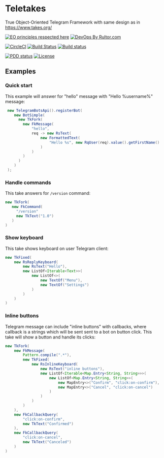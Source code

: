 # Teletakes
True Object-Oriented Telegram Framework with same design as in https://www.takes.org/


[![EO principles respected here](http://www.elegantobjects.org/badge.svg)](http://www.elegantobjects.org)
[![DevOps By Rultor.com](http://www.rultor.com/b/zerocracy/farm)](http://www.rultor.com/p/zerocracy/farm)

[![CircleCI](https://circleci.com/gh/g4s8/teletakes.svg?style=svg)](https://circleci.com/gh/g4s8/teletakes)
[![Build Status](https://travis-ci.org/g4s8/teletakes.svg?branch=master)](https://travis-ci.org/g4s8/teletakes)
[![Build status](https://ci.appveyor.com/api/projects/status/lxpj90a6h5q8mgef?svg=true)](https://ci.appveyor.com/project/g4s8/teletakes)

[![PDD status](http://www.0pdd.com/svg?name=g4s8/teletakes)](http://www.0pdd.com/p?name=g4s8/teletakes)
[![License](https://img.shields.io/badge/license-MIT-green.svg)](https://github.com/g4s8/teletakes/blob/master/LICENSE.txt)

## Examples

### Quick start
This example will answer for "hello" message with "Hello %username%" message:
```java
 new TelegramBotsApi().registerBot(
    new BotSimple(
      new TkFork(
        new FkMessage(
            "hello",
            req -> new RsText(
                new FormattedText(
                    "Hello %s", new RqUser(req).value().getFirstName()
                )
            )
        )
      )
    )
 );
 ```
 
 ### Handle commands
 This take answers for `/version` command:
 ```java
 new TkFork(
    new FkCommand(
      "/version"
      new TkText("1.0")
    )
)
```

### Show keyboard
This take shows keyboard on user Telegram client:
```java
new TkFixed(
    new RsReplyKeyboard(
        new RsText("Hello"),
        new ListOf<Iterable<Text>>(
            new ListOf<>(
                new TextOf("Menu"),
                new TextOf("Settings")
            )
        )
    )
)
```

### Inline buttons
Telegram message can include "inline buttons" with callbacks, where callback is a strings which will be sent
sent to a bot on button click. This take will show a button and handle its clicks:
```java
new TkFork(
    new FkMessage(
        Pattern.compile(".*"),
        new TkFixed(
            new RsInlineKeyboard(
                new RsText("inline buttons"),
                new ListOf<Iterable<Map.Entry<String, String>>>(
                    new ListOf<Map.Entry<String, String>>(
                        new MapEntry<>("Confirm", "click:on-confirm"),
                        new MapEntry<>("Cancel", "click:on-cancel")
                    )
                )
            )
        )
    ),
    new FkCallbackQuery(
        "click:on-confirm",
        new TkText("Confirmed")
    ),
    new FkCallbackQuery(
        "click:on-cancel",
        new TkText("Canceled")
    )
)
```
